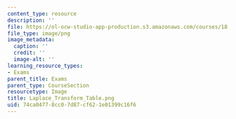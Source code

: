 ```yaml
---
content_type: resource
description: ''
file: https://ol-ocw-studio-app-production.s3.amazonaws.com/courses/18-085-computational-science-and-engineering-i-summer-2020/74ca04778cc07d87cf621e01399c16f6_Laplace_Transform_Table.png
file_type: image/png
image_metadata:
  caption: ''
  credit: ''
  image-alt: ''
learning_resource_types:
- Exams
parent_title: Exams
parent_type: CourseSection
resourcetype: Image
title: Laplace_Transform_Table.png
uid: 74ca0477-8cc0-7d87-cf62-1e01399c16f6
---
```

